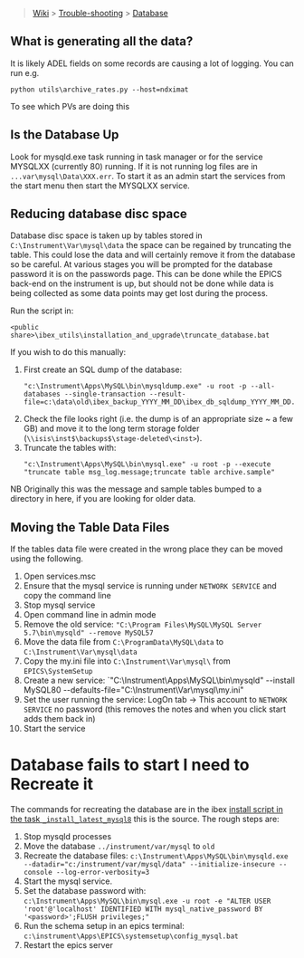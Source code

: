 > [Wiki](Home) > [Trouble-shooting](trouble-shooting-pages) > [Database](Database-Troubleshooting)

## What is generating all the data?

It is likely ADEL fields on some records are causing a lot of logging. You can run e.g.
```
python utils\archive_rates.py --host=ndximat
```
To see which PVs are doing this

## Is the Database Up

Look for mysqld.exe task running in task manager or for the service MYSQLXX (currently 80) running. If it is not running log files are in `...var\mysql\Data\XXX.err`. To start it as an admin start the services from the start menu then start the MYSQLXX service.

## Reducing database disc space

Database disc space is taken up by tables stored in `C:\Instrument\Var\mysql\data` the space can be regained by truncating the table. This could lose the data and will certainly remove it from the database so be careful. At various stages you will be prompted for the database password it is on the passwords page. This can be done while the EPICS back-end on the instrument is up, but should not be done while data is being collected as some data points may get lost during the process.

Run the script in:

```
<public share>\ibex_utils\installation_and_upgrade\truncate_database.bat
```

If you wish to do this manually:

1. First create an SQL dump of the database:
    ```
    "c:\Instrument\Apps\MySQL\bin\mysqldump.exe" -u root -p --all-databases --single-transaction --result-file=c:\data\old\ibex_backup_YYYY_MM_DD\ibex_db_sqldump_YYYY_MM_DD.sql
    ```
1. Check the file looks right (i.e. the dump is of an appropriate size ~ a few GB) and move it to the long term storage folder (`\\isis\inst$\backups$\stage-deleted\<inst>`). 
1. Truncate the tables with:
    ```
    "c:\Instrument\Apps\MySQL\bin\mysql.exe" -u root -p --execute "truncate table msg_log.message;truncate table archive.sample"
    ```

NB Originally this was the message and sample tables bumped to a directory in here, if you are looking for older data.

## Moving the Table Data Files

If the tables data file were created in the wrong place they can be moved using the following.

1. Open services.msc
1. Ensure that the mysql service is running under `NETWORK SERVICE` and copy the command line
1. Stop mysql service
1. Open command line in admin mode
1. Remove the old service: `"C:\Program Files\MySQL\MySQL Server 5.7\bin\mysqld" --remove MySQL57`
1. Move the data file from `C:\ProgramData\MySQL\data` to `C:\Instrument\Var\mysql\data`
1. Copy the my.ini file into `C:\Instrument\Var\mysql\` from `EPICS\SystemSetup`
1. Create a new service: `"C:\Instrument\Apps\MySQL\bin\mysqld" --install MySQL80 --defaults-file=\"C:\Instrument\Var\mysql\my.ini\"
1. Set the user running the service: LogOn tab -> This account to `NETWORK SERVICE` no password (this removes the notes and when you click start adds them back in)
1. Start the service

# Database fails to start I need to Recreate it

The commands for recreating the database are in the ibex [install script in the task `_install_latest_mysql8`](https://github.com/ISISComputingGroup/ibex_utils/blob/master/installation_and_upgrade/ibex_install_utils/install_tasks.py) this is the source. The rough steps are:

1. Stop mysqld processes
1. Move the database `../instrument/var/mysql` to `old`
1. Recreate the database files: `c:\Instrument\Apps\MySQL\bin\mysqld.exe --datadir="c:/instrument/var/mysql/data" --initialize-insecure --console --log-error-verbosity=3`
1. Start the mysql service.
1. Set the database password with: `c:\Instrument\Apps\MySQL\bin\mysql.exe -u root -e "ALTER USER 'root'@'localhost' IDENTIFIED WITH mysql_native_password BY '<password>';FLUSH privileges;"`
1. Run the schema setup in an epics terminal: `c:\instrument\Apps\EPICS\systemsetup\config_mysql.bat`
1. Restart the epics server
